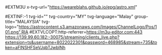 #EXTM3U x-tvg-url="https://weareblahs.github.io/epg/astro.xml"

#EXTINF:-1 tvg-id="" tvg-country="MY" tvg-language="Malay" group-title="MALAYSIA" tvg-logo="https://astrocontent.s3.amazonaws.com/Images/ChannelLogo/Pos/101.png",RIA #EXTVLCOPT:http-referrer=https://m3u-editor.com:443 https://139.99.60.182:-30075/streaming/clients_live.php?extension=ts&username=8022022301&password=468985&stream=735&token=aFlNSHFSeVJqbTJwblNh
